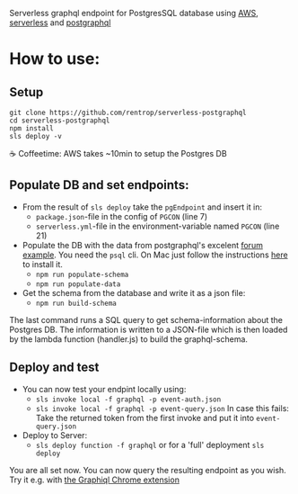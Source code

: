 Serverless graphql endpoint for PostgresSQL database using [AWS](https://aws.amazon.com/de/),
[serverless](https://github.com/serverless/serverless) and [postgraphql](https://github.com/calebmer/postgraphql)

# How to use:

## Setup
```
git clone https://github.com/rentrop/serverless-postgraphql
cd serverless-postgraphql
npm install
sls deploy -v
```
☕ Coffeetime:  AWS takes ~10min to setup the Postgres DB

## Populate DB and set endpoints:

* From the result of `sls deploy` take the `pgEndpoint` and insert it in:
  * `package.json`-file in the config of `PGCON` (line 7)
  * `serverless.yml`-file in the environment-variable named `PGCON` (line 21)
* Populate the DB with the data from postgraphql's excelent [forum example](https://github.com/rentrop/postgraphql/tree/master/examples/forum). You need the `psql` cli. On Mac just follow the instructions [here](http://postgresapp.com/) to install it.
  * `npm run populate-schema`
  * `npm run populate-data`
* Get the schema from the database and write it as a json file:
  * `npm run build-schema`

The last command runs a SQL query to get schema-information about the Postgres DB.
The information is written to a JSON-file which is then loaded by the lambda function (handler.js)
to build the graphql-schema.

## Deploy and test

* You can now test your endpint locally using:
  * `sls invoke local -f graphql -p event-auth.json`
  * `sls invoke local -f graphql -p event-query.json` In case this fails:
  Take the returned token from the first invoke and put it into `event-query.json`
* Deploy to Server:
  * `sls deploy function -f graphql` or for a 'full' deployment `sls deploy`

You are all set now. You can now query the resulting endpoint as you wish. Try it e.g. with [the Graphiql Chrome extension](https://chrome.google.com/webstore/detail/chromeiql/fkkiamalmpiidkljmicmjfbieiclmeij)
